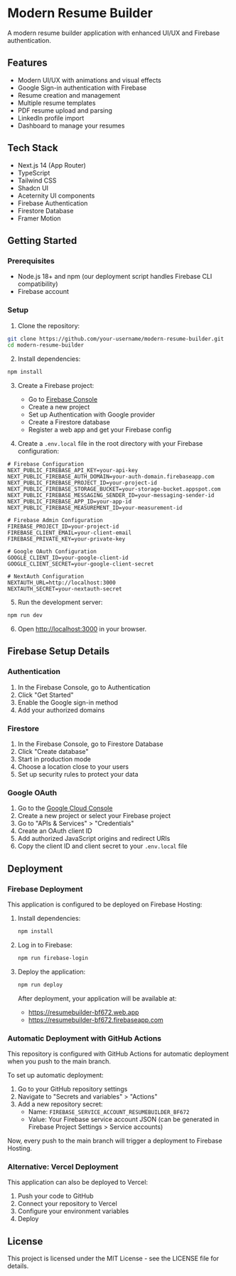 # Modern Resume Builder

A modern resume builder application with enhanced UI/UX and Firebase authentication.

## Features

- Modern UI/UX with animations and visual effects
- Google Sign-in authentication with Firebase
- Resume creation and management
- Multiple resume templates
- PDF resume upload and parsing
- LinkedIn profile import
- Dashboard to manage your resumes

## Tech Stack

- Next.js 14 (App Router)
- TypeScript
- Tailwind CSS
- Shadcn UI
- Aceternity UI components
- Firebase Authentication
- Firestore Database
- Framer Motion

## Getting Started

### Prerequisites

- Node.js 18+ and npm (our deployment script handles Firebase CLI compatibility)
- Firebase account

### Setup

1. Clone the repository:

```bash
git clone https://github.com/your-username/modern-resume-builder.git
cd modern-resume-builder
```

2. Install dependencies:

```bash
npm install
```

3. Create a Firebase project:
   - Go to [Firebase Console](https://console.firebase.google.com/)
   - Create a new project
   - Set up Authentication with Google provider
   - Create a Firestore database
   - Register a web app and get your Firebase config

4. Create a `.env.local` file in the root directory with your Firebase configuration:

```
# Firebase Configuration
NEXT_PUBLIC_FIREBASE_API_KEY=your-api-key
NEXT_PUBLIC_FIREBASE_AUTH_DOMAIN=your-auth-domain.firebaseapp.com
NEXT_PUBLIC_FIREBASE_PROJECT_ID=your-project-id
NEXT_PUBLIC_FIREBASE_STORAGE_BUCKET=your-storage-bucket.appspot.com
NEXT_PUBLIC_FIREBASE_MESSAGING_SENDER_ID=your-messaging-sender-id
NEXT_PUBLIC_FIREBASE_APP_ID=your-app-id
NEXT_PUBLIC_FIREBASE_MEASUREMENT_ID=your-measurement-id

# Firebase Admin Configuration
FIREBASE_PROJECT_ID=your-project-id
FIREBASE_CLIENT_EMAIL=your-client-email
FIREBASE_PRIVATE_KEY=your-private-key

# Google OAuth Configuration
GOOGLE_CLIENT_ID=your-google-client-id
GOOGLE_CLIENT_SECRET=your-google-client-secret

# NextAuth Configuration
NEXTAUTH_URL=http://localhost:3000
NEXTAUTH_SECRET=your-nextauth-secret
```

5. Run the development server:

```bash
npm run dev
```

6. Open [http://localhost:3000](http://localhost:3000) in your browser.

## Firebase Setup Details

### Authentication

1. In the Firebase Console, go to Authentication
2. Click "Get Started"
3. Enable the Google sign-in method
4. Add your authorized domains

### Firestore

1. In the Firebase Console, go to Firestore Database
2. Click "Create database"
3. Start in production mode
4. Choose a location close to your users
5. Set up security rules to protect your data

### Google OAuth

1. Go to the [Google Cloud Console](https://console.cloud.google.com/)
2. Create a new project or select your Firebase project
3. Go to "APIs & Services" > "Credentials"
4. Create an OAuth client ID
5. Add authorized JavaScript origins and redirect URIs
6. Copy the client ID and client secret to your `.env.local` file

## Deployment

### Firebase Deployment

This application is configured to be deployed on Firebase Hosting:

1. Install dependencies:
   ```bash
   npm install
   ```

2. Log in to Firebase:
   ```bash
   npm run firebase-login
   ```

3. Deploy the application:
   ```bash
   npm run deploy
   ```

   After deployment, your application will be available at:
   - https://resumebuilder-bf672.web.app
   - https://resumebuilder-bf672.firebaseapp.com

### Automatic Deployment with GitHub Actions

This repository is configured with GitHub Actions for automatic deployment when you push to the main branch.

To set up automatic deployment:

1. Go to your GitHub repository settings
2. Navigate to "Secrets and variables" > "Actions"
3. Add a new repository secret:
   - Name: `FIREBASE_SERVICE_ACCOUNT_RESUMEBUILDER_BF672`
   - Value: Your Firebase service account JSON (can be generated in Firebase Project Settings > Service accounts)

Now, every push to the main branch will trigger a deployment to Firebase Hosting.

### Alternative: Vercel Deployment

This application can also be deployed to Vercel:

1. Push your code to GitHub
2. Connect your repository to Vercel
3. Configure your environment variables
4. Deploy

## License

This project is licensed under the MIT License - see the LICENSE file for details.
